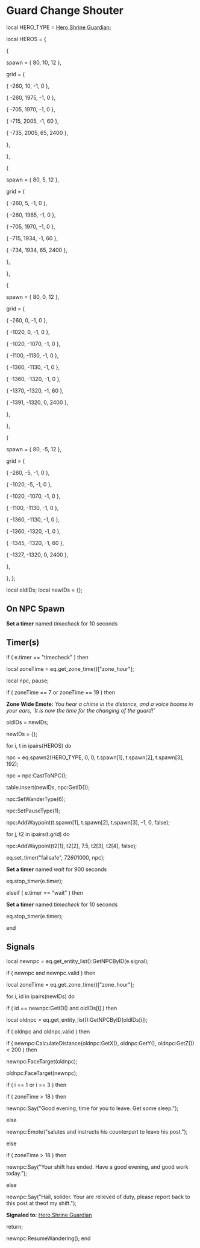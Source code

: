 # Guard Change Shouter
local HERO_TYPE =  [Hero Shrine Guardian](/npc/211002); 

local HEROS = {

{


spawn = { 80, 10, 12 },


grid = {



{ -260, 10, -1, 0 },



{ -260, 1975, -1, 0 },



{ -705, 1970, -1, 0 },



{ -715, 2005, -1, 60 },



{ -735, 2005, 65, 2400 },


},

},

{


spawn = { 80, 5, 12 },


grid = {



{ -260, 5, -1, 0 },



{ -260, 1965, -1, 0 },



{ -705, 1970, -1, 0 },



{ -715, 1934, -1, 60 },



{ -734, 1934, 65, 2400 },


},

},

{


spawn = { 80, 0, 12 },


grid = {



{ -260, 0, -1, 0 },



{ -1020, 0, -1, 0 },



{ -1020, -1070, -1, 0 },



{ -1100, -1130, -1, 0 },



{ -1360, -1130, -1, 0 },



{ -1360, -1320, -1, 0 },



{ -1370, -1320, -1, 60 },



{ -1391, -1320, 0, 2400 },


},

},

{


spawn = { 80, -5, 12 },


grid = {



{ -260, -5, -1, 0 },



{ -1020, -5, -1, 0 },



{ -1020, -1070, -1, 0 },



{ -1100, -1130, -1, 0 },



{ -1360, -1130, -1, 0 },



{ -1360, -1320, -1, 0 },



{ -1345, -1320, -1, 60 },



{ -1327, -1320, 0, 2400 },


},



},
};

local oldIDs;
local newIDs = {};

## On NPC Spawn

**Set a timer** named *timecheck* for 10 seconds
## Timer(s)


if ( e.timer == "timecheck" ) then




local zoneTime = eq.get_zone_time()["zone_hour"];


local npc, pause;





if ( zoneTime == 7 or zoneTime == 19 ) then








**Zone Wide Emote:** <span class="text-warning">*You hear a chime in the distance, and a voice booms in your ears, 'It is now the time for the changing of the guard!'*</span>







oldIDs = newIDs;



newIDs = {};







for i, t in ipairs(HEROS) do








npc = eq.spawn2(HERO_TYPE, 0, 0, t.spawn[1], t.spawn[2], t.spawn[3], 192);




npc = npc:CastToNPC();




table.insert(newIDs, npc:GetID());









npc:SetWanderType(6);




npc:SetPauseType(1);









npc:AddWaypoint(t.spawn[1], t.spawn[2], t.spawn[3], -1, 0, false);




for j, t2 in ipairs(t.grid) do





npc:AddWaypoint(t2[1], t2[2], 7.5, t2[3], t2[4], false);







eq.set_timer("failsafe", 72*60*1000, npc);









**Set a timer** named *wait* for 900 seconds



eq.stop_timer(e.timer);




elseif ( e.timer == "wait" ) then


**Set a timer** named *timecheck* for 10 seconds


eq.stop_timer(e.timer);

end

## Signals

local newnpc = eq.get_entity_list():GetNPCByID(e.signal);


if ( newnpc and newnpc.valid ) then



local zoneTime = eq.get_zone_time()["zone_hour"];





for i, id in ipairs(newIDs) do



if ( id == newnpc:GetID() and oldIDs[i] ) then




local oldnpc = eq.get_entity_list():GetNPCByID(oldIDs[i]);









if ( oldnpc and oldnpc.valid ) then





if ( newnpc:CalculateDistance(oldnpc:GetX(), oldnpc:GetY(), oldnpc:GetZ()) < 200 ) then






newnpc:FaceTarget(oldnpc);






oldnpc:FaceTarget(newnpc);






if ( i == 1 or i == 3 ) then







if ( zoneTime > 18 ) then








newnpc:Say("Good evening, time for you to leave.  Get some sleep.");







else








newnpc:Emote("salutes and instructs his counterpart to leave his post.");












else







if ( zoneTime > 18 ) then








newnpc:Say("Your shift has ended.  Have a good evening, and good work today.");







else








newnpc:Say("Hail, solider.  Your are relieved of duty, please report back to this post at theof my shift.");




















**Signaled to:**  [Hero Shrine Guardian](/npc/211002)





return;











newnpc:ResumeWandering();
end
